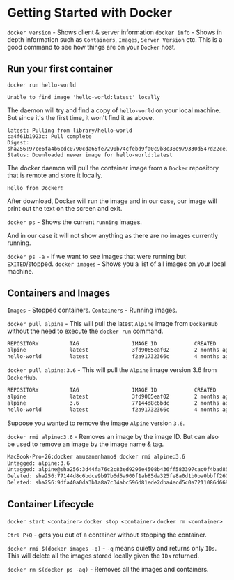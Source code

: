 # Getting Started with Docker

`docker version` - Shows client & server information
`docker info` - Shows in depth information such as `Containers`, `Images`, `Server Version` etc. This is a good command to see how things are on your `Docker` host.

## Run your first container

`docker run hello-world`

```
Unable to find image 'hello-world:latest' locally
```
The daemon will try and find a copy of `hello-world` on your local machine. But since it's the first time, it won't find it as above.

```
latest: Pulling from library/hello-world
ca4f61b1923c: Pull complete 
Digest: sha256:97ce6fa4b6cdc0790cda65fe7290b74cfebd9fa0c9b8c38e979330d547d22ce1
Status: Downloaded newer image for hello-world:latest
```
The docker daemon will pull the container image from a `Docker` repository that is remote and store it locally.

```
Hello from Docker!
```

After download, Docker will run the image and in our case, our image will print out the text on the screen and exit.

`docker ps` - Shows the current `running` images.

And in our case it will not show anything as there are no images currently running.

`docker ps -a` - If we want to see images that were running but `EXITED`/stopped.
`docker images` - Shows you a list of all images on your local machine.

## Containers and Images

`Images` - Stopped containers.
`Containers` - Running images.

`docker pull alpine` - This will pull the latest `Alpine` image from `DockerHub` without the need to execute the `docker run` command.

```bash
REPOSITORY          TAG                 IMAGE ID            CREATED             SIZE
alpine              latest              3fd9065eaf02        2 months ago        4.15MB
hello-world         latest              f2a91732366c        4 months ago        1.85kB
```

`docker pull alpine:3.6` - This will pull the `Alpine` image version 3.6 from `DockerHub`.

```bash
REPOSITORY          TAG                 IMAGE ID            CREATED             SIZE
alpine              latest              3fd9065eaf02        2 months ago        4.15MB
alpine              3.6                 77144d8c6bdc        2 months ago        3.97MB
hello-world         latest              f2a91732366c        4 months ago        1.85kB
```

Suppose you wanted to remove the image `Alpine` version `3.6`.

`docker rmi alpine:3.6` - Removes an image by the image ID. But can also be used to remove an image by the image name & tag.

```bash
MacBook-Pro-26:docker amuzanenhamo$ docker rmi alpine:3.6
Untagged: alpine:3.6
Untagged: alpine@sha256:3d44fa76c2c83ed9296e4508b436ff583397cac0f4bad85c2b4ecc193ddb5106
Deleted: sha256:77144d8c6bdce9b97b6d5a900f1ab85da325fe8a0d1b0ba0bbff2609befa2dda
Deleted: sha256:9dfa40a0da3b1a8a7c34abc596d81ede2dba4ecd5c0a7211086d6685da1ce6ef
```

## Container Lifecycle

`docker start <container>`
`docker stop <container>`
`docker rm <container>`

`Ctrl P+Q` - gets you out of a container without stopping the container.

`docker rmi $(docker images -q)` - `-q` means quietly and returns only `IDs`. This will delete all the images stored locally given the `IDs` returned.

`docker rm $(docker ps -aq)` - Removes all the images and containers.